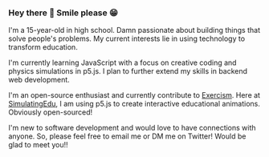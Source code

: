 ### Hey there 👋 Smile please 😁

I'm a 15-year-old in high school. Damn passionate about building things that solve people's problems. My current interests lie in using technology to transform education.  

I'm currently learning JavaScript with a focus on creative coding and physics simulations in p5.js. I plan to further extend my skills in backend web development.

I'm an open-source enthusiast and currently contribute to [Exercism](https://exercism.org). Here at [SimulatingEdu](https://github.com/JaPatGitHub/SimulatingEdu), I am using p5.js to create interactive educational animations. Obviously open-sourced!

I'm new to software development and would love to have connections with anyone. So, please feel free to email me or DM me on Twitter! Would be glad to meet you!!


<!--
**JaPatGitHub/JaPatGitHub** is a ✨ _special_ ✨ repository because its `README.md` (this file) appears on your GitHub profile.

Here are some ideas to get you started:

- 🔭 I’m currently working on ...
- 🌱 I’m currently learning ...
- 👯 I’m looking to collaborate on ...
- 🤔 I’m looking for help with ...
- 💬 Ask me about ...
- 📫 How to reach me: ...
- 😄 Pronouns: ...
- ⚡ Fun fact: ...
-->
